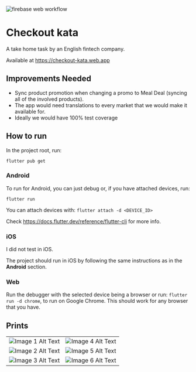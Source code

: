 ![firebase web workflow](https://github.com/HVitureira/checkout-kata/actions/workflows/firebase-hosting-merge.yml/badge.svg)

# Checkout kata

A take home task by an English fintech company.

Available at https://checkout-kata.web.app


## Improvements Needed

- Sync product promotion when changing a promo to Meal Deal (syncing all of the involved products).
- The app would need translations to every market that we would make it available for.
- Ideally we would have 100% test coverage


## How to run

In the project root, run:

``` flutter pub get ```

### Android
To run for Android, you can just debug or, if you have attached devices, run:

``` flutter run ```

You can attach devices with: ``` flutter attach -d <DEVICE_ID> ```

Check https://docs.flutter.dev/reference/flutter-cli for more info.

### iOS

I did not test in iOS.

The project should run in iOS by following the same instructions as in the <b>Android</b> section.

### Web

Run the debugger with the selected device being a browser or run: ``` flutter run -d chrome ```, to run on Google Chrome.
This should work for any browser that you have.

## Prints

|||
|---|---|
| ![Image 1 Alt Text](/images/1.png) | ![Image 4 Alt Text](/images/4.png) |
| ![Image 2 Alt Text](/images/2.png) | ![Image 5 Alt Text](/images/5.png) |
| ![Image 3 Alt Text](/images/3.png) | ![Image 6 Alt Text](/images/6.png)|